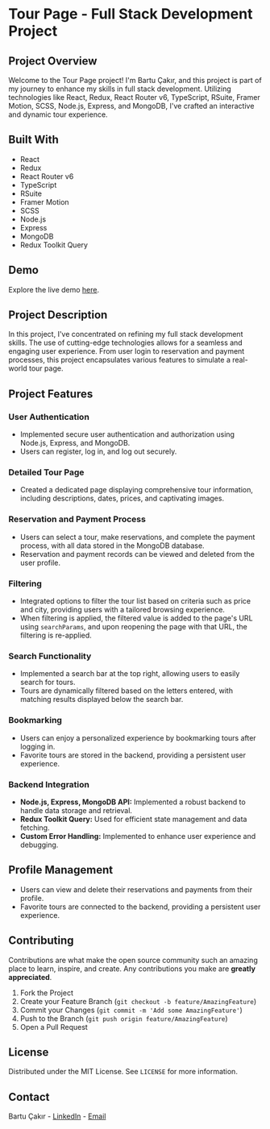# Tour Page - Full Stack Development Project

## Project Overview

Welcome to the Tour Page project! I'm Bartu Çakır, and this project is part of my journey to enhance my skills in full stack development. Utilizing technologies like React, Redux, React Router v6, TypeScript, RSuite, Framer Motion, SCSS, Node.js, Express, and MongoDB, I've crafted an interactive and dynamic tour experience.

## Built With

- React
- Redux
- React Router v6
- TypeScript
- RSuite
- Framer Motion
- SCSS
- Node.js
- Express
- MongoDB
- Redux Toolkit Query

## Demo

Explore the live demo [here](https://bartutourproject.netlify.app).

## Project Description

In this project, I've concentrated on refining my full stack development skills. The use of cutting-edge technologies allows for a seamless and engaging user experience. From user login to reservation and payment processes, this project encapsulates various features to simulate a real-world tour page.

## Project Features

### User Authentication

- Implemented secure user authentication and authorization using Node.js, Express, and MongoDB.
- Users can register, log in, and log out securely.

### Detailed Tour Page

- Created a dedicated page displaying comprehensive tour information, including descriptions, dates, prices, and captivating images.

### Reservation and Payment Process

- Users can select a tour, make reservations, and complete the payment process, with all data stored in the MongoDB database.
- Reservation and payment records can be viewed and deleted from the user profile.

### Filtering

- Integrated options to filter the tour list based on criteria such as price and city, providing users with a tailored browsing experience.
- When filtering is applied, the filtered value is added to the page's URL using `searchParams`, and upon reopening the page with that URL, the filtering is re-applied.

### Search Functionality

- Implemented a search bar at the top right, allowing users to easily search for tours.
- Tours are dynamically filtered based on the letters entered, with matching results displayed below the search bar.

### Bookmarking

- Users can enjoy a personalized experience by bookmarking tours after logging in.
- Favorite tours are stored in the backend, providing a persistent user experience.

### Backend Integration

- **Node.js, Express, MongoDB API:** Implemented a robust backend to handle data storage and retrieval.
- **Redux Toolkit Query:** Used for efficient state management and data fetching.
- **Custom Error Handling:** Implemented to enhance user experience and debugging.

## Profile Management

- Users can view and delete their reservations and payments from their profile.
- Favorite tours are connected to the backend, providing a persistent user experience.

## Contributing

Contributions are what make the open source community such an amazing place to learn, inspire, and create. Any contributions you make are **greatly appreciated**.

1. Fork the Project
2. Create your Feature Branch (`git checkout -b feature/AmazingFeature`)
3. Commit your Changes (`git commit -m 'Add some AmazingFeature'`)
4. Push to the Branch (`git push origin feature/AmazingFeature`)
5. Open a Pull Request

## License

Distributed under the MIT License. See `LICENSE` for more information.

## Contact

Bartu Çakır - [LinkedIn](https://linkedin.com/in/bartwocakir) - [Email](mailto:bartucakir21@gmail.com)
